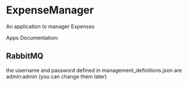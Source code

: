 # ExpenseManager
An application to manager Expenses

Apps Documentation:
## RabbitMQ
the username and password defined in management_definitions.json are admin:admin (you can change them later)
